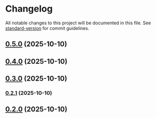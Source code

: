 # Changelog

All notable changes to this project will be documented in this file. See [standard-version](https://github.com/conventional-changelog/standard-version) for commit guidelines.

## [0.5.0](https://github.com/Abraham-trigs/ford-school/compare/v0.4.0...v0.5.0) (2025-10-10)

## [0.4.0](https://github.com/Abraham-trigs/ford-school/compare/v0.3.0...v0.4.0) (2025-10-10)

## [0.3.0](https://github.com/Abraham-trigs/ford-school/compare/v0.2.1...v0.3.0) (2025-10-10)

### [0.2.1](https://github.com/Abraham-trigs/ford-school/compare/v0.2.0...v0.2.1) (2025-10-10)

## [0.2.0](https://github.com/Abraham-trigs/ford-school/compare/v1.2.0...v0.2.0) (2025-10-10)
